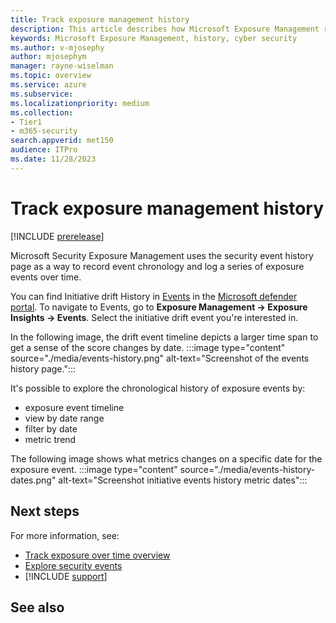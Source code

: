 ```yaml
---
title: Track exposure management history
description: This article describes how Microsoft Exposure Management records history.
keywords: Microsoft Exposure Management, history, cyber security
ms.author: v-mjosephy
author: mjosephym
manager: rayne-wiselman
ms.topic: overview
ms.service: azure
ms.subservice:
ms.localizationpriority: medium
ms.collection: 
- Tier1
- m365-security
search.appverid: met150
audience: ITPro
ms.date: 11/28/2023
---
```


# Track exposure management history

[!INCLUDE [prerelease](../includes//prerelease.md)]

Microsoft Security Exposure Management uses the security event history page as a way to record event chronology and log a series of exposure events over time.<!-- this is currently only initiative/ initiative drift history is it supposed to be other items? -->

You can find Initiative drift History in [Events](https://security.microsoft.com/exposure-events) in the [Microsoft defender portal](https://security.microsoft.com/). To navigate to Events, go to **Exposure Management -> Exposure Insights -> Events**. Select the initiative drift event you're interested in.

In the following image, the drift event timeline depicts a larger time span to get a sense of the score changes by date.
:::image type="content" source="./media/events-history.png" alt-text="Screenshot of the events history page.":::

It's possible to explore the chronological history of exposure events by:

- exposure event timeline
- view by date range
- filter by date
- metric trend

The following image shows what metrics changes on a specific date for the exposure event.
:::image type="content" source="./media/events-history-dates.png" alt-text="Screenshot initiative events history metric dates":::

<!--what specifically is the score telling you, is there more information for metric trend -->
## Next steps

For more information, see:

- [Track exposure over time overview](track-exposure-over-time-overview.md)
- [Explore security events](security-events.md)
- [!INCLUDE [support](../includes//support.md)]

## See also

